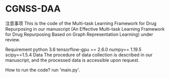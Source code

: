 # CGNSS-DAA

注意事项
This is the code of the Multi-task Learning Framework for Drug Repurposing in our manuscript (An Effective Multi-task Learning Framework for Drug Repurposing Based on Graph Representation Learning) under review.

Requirement
python 3.6
tensorflow-gpu == 2.6.0
numpy== 1.19.5
scipy==1.5.4
Data
The procedure of data collection is described in our manuscript, and the processed data is accessible upon request.

How to run the code?
run 'main.py'.
